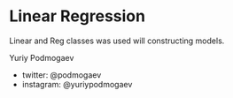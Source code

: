 # Linear Regression

Linear and Reg classes was used will constructing models.

Yuriy Podmogaev

- twitter: @podmogaev
- instagram: @yuriypodmogaev
